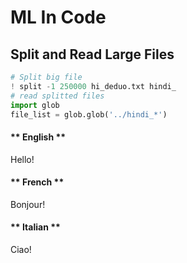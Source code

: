 # ML In Code

## Split and Read Large Files

```py
# Split big file
! split -1 250000 hi_deduo.txt hindi_
# read splitted files
import glob
file_list = glob.glob('../hindi_*')
```

<!-- tabs:start -->

#### ** English **

Hello!

#### ** French **

Bonjour!

#### ** Italian **

Ciao!

<!-- tabs:end -->

